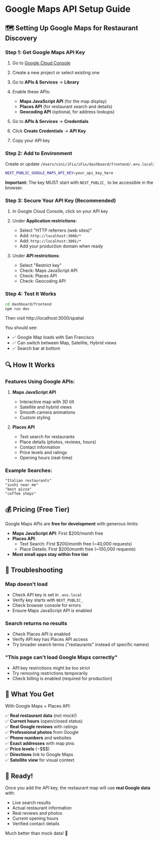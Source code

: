 # Google Maps API Setup Guide

## 🗺️ Setting Up Google Maps for Restaurant Discovery

### Step 1: Get Google Maps API Key

1. Go to [Google Cloud Console](https://console.cloud.google.com/)
2. Create a new project or select existing one
3. Go to **APIs & Services** → **Library**
4. Enable these APIs:
   - **Maps JavaScript API** (for the map display)
   - **Places API** (for restaurant search and details)
   - **Geocoding API** (optional, for address lookups)

5. Go to **APIs & Services** → **Credentials**
6. Click **Create Credentials** → **API Key**
7. Copy your API key

### Step 2: Add to Environment

Create or update `/Users/vini/iFix/iFix/dashboard/frontend/.env.local`:

```bash
NEXT_PUBLIC_GOOGLE_MAPS_API_KEY=your_api_key_here
```

**Important:** The key MUST start with `NEXT_PUBLIC_` to be accessible in the browser.

### Step 3: Secure Your API Key (Recommended)

1. In Google Cloud Console, click on your API key
2. Under **Application restrictions**:
   - Select "HTTP referrers (web sites)"
   - Add: `http://localhost:3000/*`
   - Add: `http://localhost:3001/*`
   - Add your production domain when ready

3. Under **API restrictions**:
   - Select "Restrict key"
   - Check: Maps JavaScript API
   - Check: Places API
   - Check: Geocoding API

### Step 4: Test It Works

```bash
cd dashboard/frontend
npm run dev
```

Then visit http://localhost:3000/spatial

You should see:
- ✅ Google Map loads with San Francisco
- ✅ Can switch between Map, Satellite, Hybrid views
- ✅ Search bar at bottom

## 🔍 How It Works

### Features Using Google APIs:

1. **Maps JavaScript API**
   - Interactive map with 3D tilt
   - Satellite and hybrid views
   - Smooth camera animations
   - Custom styling

2. **Places API**
   - Text search for restaurants
   - Place details (photos, reviews, hours)
   - Contact information
   - Price levels and ratings
   - Opening hours (real-time)

### Example Searches:

```
"Italian restaurants"
"sushi near me"
"best pizza"
"coffee shops"
```

## 💰 Pricing (Free Tier)

Google Maps APIs are **free for development** with generous limits:

- **Maps JavaScript API**: First $200/month free
- **Places API**: 
  - Text Search: First $200/month free (~40,000 requests)
  - Place Details: First $200/month free (~100,000 requests)
- **Most small apps stay within free tier**

## 🐛 Troubleshooting

### Map doesn't load
- Check API key is set in `.env.local`
- Verify key starts with `NEXT_PUBLIC_`
- Check browser console for errors
- Ensure Maps JavaScript API is enabled

### Search returns no results
- Check Places API is enabled
- Verify API key has Places API access
- Try broader search terms ("restaurants" instead of specific names)

### "This page can't load Google Maps correctly"
- API key restrictions might be too strict
- Try removing restrictions temporarily
- Check billing is enabled (required for production)

## 🎯 What You Get

With Google Maps + Places API:

✅ **Real restaurant data** (not mock!)  
✅ **Current hours** (open/closed status)  
✅ **Real Google reviews** with ratings  
✅ **Professional photos** from Google  
✅ **Phone numbers** and websites  
✅ **Exact addresses** with map pins  
✅ **Price levels** ($-$$$$)  
✅ **Directions** link to Google Maps  
✅ **Satellite view** for visual context  

## 🚀 Ready!

Once you add the API key, the restaurant map will use **real Google data** with:
- Live search results
- Actual restaurant information
- Real reviews and photos
- Current opening hours
- Verified contact details

Much better than mock data! 🎊

